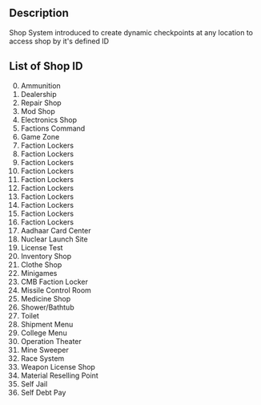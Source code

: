 ## Description
Shop System introduced to create dynamic checkpoints at any location to access shop by it's defined ID

## List of Shop ID

0. Ammunition
0. Dealership
0. Repair Shop
0. Mod Shop
0. Electronics Shop
0. Factions Command
0. Game Zone
0. Faction Lockers
0. Faction Lockers
0. Faction Lockers
0. Faction Lockers
0. Faction Lockers
0. Faction Lockers
0. Faction Lockers
0. Faction Lockers
0. Faction Lockers
0. Faction Lockers
0. Aadhaar Card Center
0. Nuclear Launch Site
0. License Test
0. Inventory Shop
0. Clothe Shop
0. Minigames
0. CMB Faction Locker
0. Missile Control Room
0. Medicine Shop
0. Shower/Bathtub
0. Toilet
0. Shipment Menu
0. College Menu
0. Operation Theater
0. Mine Sweeper
0. Race System
0. Weapon License Shop
0. Material Reselling Point
0. Self Jail
0. Self Debt Pay
